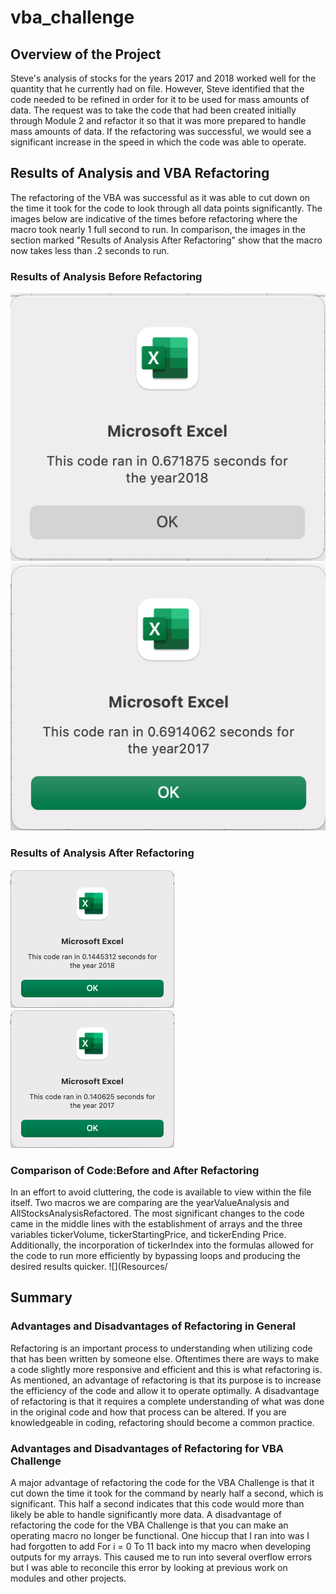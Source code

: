 # vba_challenge
## Overview of the Project
Steve's analysis of stocks for the years 2017 and 2018 worked well for the quantity that he currently had on file. However, Steve identified that the code needed to be refined in order for it to be used for mass amounts of data. The request was to take the code that had been created initially through Module 2 and refactor it so that it was more prepared to handle mass amounts of data. If the refactoring was successful, we would see a significant increase in the speed in which the code was able to operate.
## Results of Analysis and VBA Refactoring
The refactoring of the VBA was successful as it was able to cut down on the time it took for the code to look through all data points significantly. The images below are indicative of the times before refactoring where the macro took nearly 1 full second to run. In comparison, the images in the section marked "Results of Analysis After Refactoring" show that the macro now takes less than .2 seconds to run.
### Results of Analysis Before Refactoring 
![](Resources/2018_AFA.png)  ![](Resources/2017_AFA.png)
### Results of Analysis After Refactoring
![](Resources/2018_ASAR.png) ![](Resources/2017_ASAR.png)
### Comparison of Code:Before and After Refactoring
In an effort to avoid cluttering, the code is available to view within the file itself. Two macros we are comparing are the yearValueAnalysis and AllStocksAnalysisRefactored. The most significant changes to the code came in the middle lines with the establishment of arrays and the three variables tickerVolume, tickerStartingPrice, and tickerEnding Price. Additionally, the incorporation of tickerIndex into the formulas allowed for the code to run more efficiently by bypassing loops and producing the desired results quicker. 
![](Resources/
## Summary
### Advantages and Disadvantages of Refactoring in General
Refactoring is an important process to understanding when utilizing code that has been written by someone else. Oftentimes there are ways to make a code slightly more responsive and efficient and this is what refactoring is. As mentioned, an advantage of refactoring is that its purpose is to increase the efficiency of the code and allow it to operate optimally. A disadvantage of refactoring is that it requires a complete understanding of what was done in the original code and how that process can be altered. If you are knowledgeable in coding, refactoring should become a common practice. 
### Advantages and Disadvantages of Refactoring for VBA Challenge
A major advantage of refactoring the code for the VBA Challenge is that it cut down the time it took for the command by nearly half a second, which is significant. This half a second indicates that this code would more than likely be able to handle significantly more data. 
A disadvantage of refactoring the code for the VBA Challenge is that you can make an operating macro no longer be functional. One hiccup that I ran into was I had forgotten to add For i = 0 To 11 back into my macro when developing outputs for my arrays. This caused me to run into several overflow errors but I was able to reconcile this error by looking at previous work on modules and other projects. 
